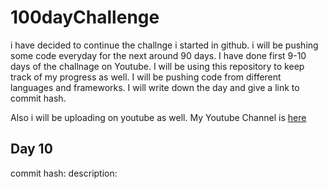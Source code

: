 # 100dayChallenge
i have decided to continue the challnge i started in github. i will be pushing some code everyday for the next around 90 days. I have done first 9-10 days of the challnage on Youtube. I will be using this repository to keep track of my progress as well. I will be pushing code from different languages and frameworks. I will write down the day and give a link to commit hash. 

Also i will be uploading on youtube as well. My Youtube Channel is [here](https://www.youtube.com/@blogbek)

## Day 10
commit hash:
description: 